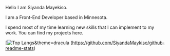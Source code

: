 Hello I am Siyanda Mayekiso. 

 I am a Front-End Developer based in Minnesota.
 
 I spend most of my time learning new skills that I can implement to my work. You can find my projects here.
 
[![Top Langs](https://github-readme-stats-git-masterrstaa-rickstaa.vercel.app/api/top-langs/?username=SiyandaMaykiso)&theme=dracula (https://github.com/SiyandaMaykiso/github-readme-stats)

